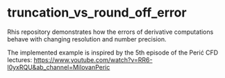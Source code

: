 # truncation_vs_round_off_error
Rhis repository demonstrates how the errors of derivative computations behave with changing resolution and number precision.

The implemented example is inspired by the 5th episode of the Perić CFD lectures:
https://www.youtube.com/watch?v=RR6-l0yxRQU&ab_channel=MilovanPeric
